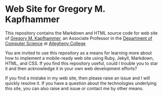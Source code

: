 # Web Site for Gregory M. Kapfhammer

This repository contains the Markdown and HTML source code for web site of
[Gregory M. Kapfhammer](http://www.cs.allegheny.edu/sites/gkapfham), an
Associate Professor in the [Department of Computer
Science](http://www.cs.allegheny.edu) at [Allegheny
College](http://www.allegheny.edu)

You are invited to use this repository as a means for learning more about how to
implement a mobile-ready web site using Ruby, Jekyll, Markdown, HTML, and CSS.
If you find this repository useful, could I trouble you to star it and then
acknowledge it in your own web development efforts?

If you find a mistake in my web site, then please raise an issue and I will
quickly resolve it. If you have a question about the technologies underlying
this site, you can also raise and issue or contact me by other means.
